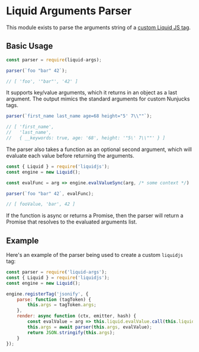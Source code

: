 # Liquid Arguments Parser

This module exists to parse the arguments string of a [custom Liquid JS tag](https://liquidjs.com/tutorials/register-filters-tags.html). 

## Basic Usage

```javascript
const parser = require(liquid-args);

parser(`foo "bar" 42`);

// [ 'foo', '"bar"', '42' ]
```

It supports key/value arguments, which it returns in an object as a last argument. The output mimics the standard arguments for custom Nunjucks tags.

```javascript
parser(`first_name last_name age=68 height="5' 7\\""`);

// [ 'first_name',
//   'last_name',
//   { __keywords: true, age: '68', height: '"5\' 7\\""' } ]
```

The parser also takes a function as an optional second argument, which will evaluate each value before returning the arguments.

```javascript
const { Liquid } = require('liquidjs');
const engine = new Liquid();

const evalFunc = arg => engine.evalValueSync(arg, /* some context */)

parser(`foo "bar" 42`, evalFunc);

// [ fooValue, 'bar', 42 ]
```

If the function is async or returns a Promise, then the parser will return a Promise that resolves to the evaluated arguments list.

## Example

Here's an example of the parser being used to create a custom `liquidjs` tag:

```javascript
const parser = require('liquid-args');
const { Liquid } = require('liquidjs');
const engine = new Liquid();

engine.registerTag('jsonify', {
    parse: function (tagToken) {
        this.args = tagToken.args;
    },
    render: async function (ctx, emitter, hash) {
        const evalValue = arg => this.liquid.evalValue.call(this.liquid, arg, ctx);
        this.args = await parser(this.args, evalValue);
        return JSON.stringify(this.args);
    }
});
```
